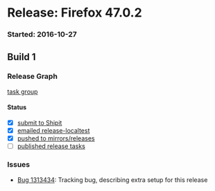 # Release: Firefox 47.0.2

### Started: 2016-10-27

## Build 1

### Release Graph
[task group](https://tools.taskcluster.net/push-inspector/#/sPaYGIZzQx6QVO4bjvS2zg)

#### Status
- [x] [submit to Shipit](https://wiki.mozilla.org/Release:Release_Automation_on_Mercurial:Starting_a_Release#Submit_to_Ship_It)
- [x] [emailed release-localtest](../how-tos/relpro.md#1-email-drivers-re-release-live-on-test-channel)
- [x] [pushed to mirrors/releases](../how-tos/relpro.md#2-push-to-releases-dir-mirrors)
- [ ] [published release tasks](../how-tos/relpro.md#3-publish-release)

### Issues
- [Bug 1313434](https://bugzil.la/1313434): Tracking bug, describing extra setup for this release


